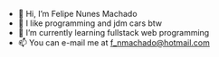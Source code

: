 - 👋 Hi, I’m Felipe Nunes Machado
- 👀 I like programming and jdm cars btw
- 🌱 I’m currently learning fullstack web programming
- 📫 You can e-mail me at f_nmachado@hotmail.com


